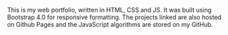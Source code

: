 This is my web portfolio, written in HTML, CSS and JS. It was built using Bootstrap 4.0 for responsive formatting.
The projects linked are also hosted on Github Pages and the JavaScript algorithms are stored on my GitHub.
